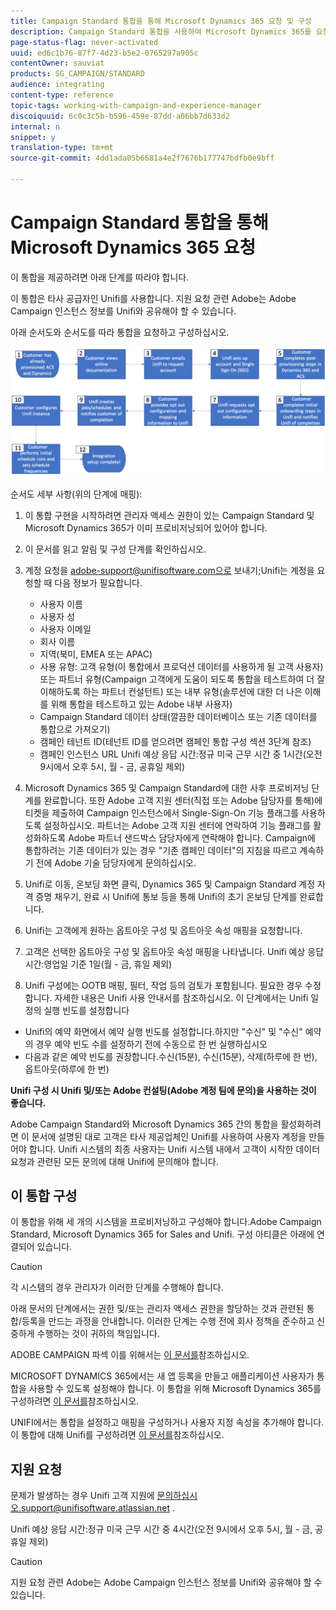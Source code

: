 ```yaml
---
title: Campaign Standard 통합을 통해 Microsoft Dynamics 365 요청 및 구성
description: Campaign Standard 통합을 사용하여 Microsoft Dynamics 365를 요청하고 구성하는 방법 살펴보기
page-status-flag: never-activated
uuid: ed6c1b76-87f7-4d23-b5e2-0765297a905c
contentOwner: sauviat
products: SG_CAMPAIGN/STANDARD
audience: integrating
content-type: reference
topic-tags: working-with-campaign-and-experience-manager
discoiquuid: 6c0c3c5b-b596-459e-87dd-a06bb7d633d2
internal: n
snippet: y
translation-type: tm+mt
source-git-commit: 4dd1ada05b6681a4e2f7676b177747bdfb0e9bff

---
```



# Campaign Standard 통합을 통해 Microsoft Dynamics 365 요청

이 통합을 제공하려면 아래 단계를 따라야 합니다.

이 통합은 타사 공급자인 Unifi를 사용합니다.  지원 요청 관련 Adobe는 Adobe Campaign 인스턴스 정보를 Unifi와 공유해야 할 수 있습니다.

아래 순서도와 순서도를 따라 통합을 요청하고 구성하십시오.

![](assets/provisioning-wf.png)

순서도 세부 사항(위의 단계에 매핑):

1. 이 통합 구현을 시작하려면 관리자 액세스 권한이 있는 Campaign Standard 및 Microsoft Dynamics 365가 이미 프로비저닝되어 있어야 합니다.

1. 이 문서를 읽고 알림 및 구성 단계를 확인하십시오.

1. 계정 요청을 adobe-support@unifisoftware.com으로 보내기;Unifi는 계정을 요청할 때 다음 정보가 필요합니다.
   * 사용자 이름
   * 사용자 성
   * 사용자 이메일
   * 회사 이름
   * 지역(북미, EMEA 또는 APAC)
   * 사용 유형: 고객 유형(이 통합에서 프로덕션 데이터를 사용하게 될 고객 사용자) 또는 파트너 유형(Campaign 고객에게 도움이 되도록 통합을 테스트하여 더 잘 이해하도록 하는 파트너 컨설턴트) 또는 내부 유형(솔루션에 대한 더 나은 이해를 위해 통합을 테스트하고 있는 Adobe 내부 사용자)
   * Campaign Standard 데이터 상태(깔끔한 데이터베이스 또는 기존 데이터를 통합으로 가져오기)
   * 캠페인 테넌트 ID(테넌트 ID를 얻으려면 캠페인 통합 구성 섹션 3단계 참조)
   * 캠페인 인스턴스 URL
   Unifi 예상 응답 시간:정규 미국 근무 시간 중 1시간(오전 9시에서 오후 5시, 월 - 금, 공휴일 제외)

1. Microsoft Dynamics 365 및 Campaign Standard에 대한 사후 프로비저닝 단계를 완료합니다.
또한 Adobe 고객 지원 센터(직접 또는 Adobe 담당자를 통해)에 티켓을 제출하여 Campaign 인스턴스에서 Single-Sign-On 기능 플래그를 사용하도록 설정하십시오. 파트너는 Adobe 고객 지원 센터에 연락하여 기능 플래그를 활성화하도록 Adobe 파트너 샌드박스 담당자에게 연락해야 합니다.
Campaign에 통합하려는 기존 데이터가 있는 경우 &quot;기존 캠페인 데이터&quot;의 지침을 따르고 계속하기 전에 Adobe 기술 담당자에게 문의하십시오.

1. Unifi로 이동, 온보딩 화면 클릭, Dynamics 365 및 Campaign Standard 계정 자격 증명 채우기, 완료 시 Unifi에 통보 등을 통해 Unifi의 초기 온보딩 단계를 완료합니다.

1. Unifi는 고객에게 원하는 옵트아웃 구성 및 옵트아웃 속성 매핑을 요청합니다.

1. 고객은 선택한 옵트아웃 구성 및 옵트아웃 속성 매핑을 나타냅니다.
Unifi 예상 응답 시간:영업일 기준 1일(월 - 금, 휴일 제외)

1. Unifi 구성에는 OOTB 매핑, 필터, 작업 등의 검토가 포함됩니다. 필요한 경우 수정합니다.  자세한 내용은 Unifi 사용 안내서를 참조하십시오.
이 단계에서는 Unifi 일정의 실행 빈도를 설정합니다
* Unifi의 예약 화면에서 예약 실행 빈도를 설정합니다.하지만 &quot;수신&quot; 및 &quot;수신&quot; 예약의 경우 예약 빈도 수를 설정하기 전에 수동으로 한 번 실행하십시오
* 다음과 같은 예약 빈도를 권장합니다.수신(15분), 수신(15분), 삭제(하루에 한 번), 옵트아웃(하루에 한 번)

**Unifi 구성 시 Unifi 및/또는 Adobe 컨설팅(Adobe 계정 팀에 문의)을 사용하는 것이 좋습니다.**

Adobe Campaign Standard와 Microsoft Dynamics 365 간의 통합을 활성화하려면 이 문서에 설명된 대로 고객은 타사 제공업체인 Unifi를 사용하여 사용자 계정을 만들어야 합니다.   Unifi 시스템의 최종 사용자는 Unifi 시스템 내에서 고객이 시작한 데이터 요청과 관련된 모든 문의에 대해 Unifi에 문의해야 합니다.

## 이 통합 구성

이 통합을 위해 세 개의 시스템을 프로비저닝하고 구성해야 합니다.Adobe Campaign Standard, Microsoft Dynamics 365 for Sales and Unifi. 구성 아티클은 아래에 연결되어 있습니다.

>[!CAUTION]
>
>각 시스템의 경우 관리자가 이러한 단계를 수행해야 합니다.
>
>아래 문서의 단계에서는 권한 및/또는 관리자 액세스 권한을 할당하는 것과 관련된 통합/등록을 만드는 과정을 안내합니다.  이러한 단계는 수행 전에 회사 정책을 준수하고 신중하게 수행하는 것이 귀하의 책임입니다.

ADOBE CAMPAIGN 파섹 이를 위해서는 [이 문서를](../../integrating/using/configure-adobe-io-for-ms-dynamic.md)참조하십시오.

MICROSOFT DYNAMICS 365에서는 새 앱 등록을 만들고 애플리케이션 사용자가 통합을 사용할 수 있도록 설정해야 합니다.  이 통합을 위해 Microsoft Dynamics 365를 구성하려면 [이 문서를](../../integrating/using/configure-microsoft-dynamics-365-for-campaign-integration.md)참조하십시오.

UNIFI에서는 통합을 설정하고 매핑을 구성하거나 사용자 지정 속성을 추가해야 합니다. 이 통합에 대해 Unifi를 구성하려면 [이 문서를](../../integrating/using/configure-unifi-for-microsoft-dynamics-365-integration.md)참조하십시오.

## 지원 요청

문제가 발생하는 경우 Unifi 고객 지원에 문의하십시오.support@unifisoftware.atlassian.net [](mailto:support@unifisoftware.atlassian.net).

Unifi 예상 응답 시간:정규 미국 근무 시간 중 4시간(오전 9시에서 오후 5시, 월 - 금, 공휴일 제외)

>[!CAUTION]
>
>지원 요청 관련 Adobe는 Adobe Campaign 인스턴스 정보를 Unifi와 공유해야 할 수 있습니다.